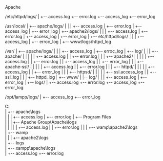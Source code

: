 Apache

/etc/httpd/logs/
		|
		+-- access.log
		+-- error.log
		+-- access_log
		+-- error_log

/usr/local/
	   |
	   +-- apache/logs/
	   |		   |
	   |	 	   +-- access.log
	   |               +-- error.log
	   |       	   +-- access_log
	   |       	   +-- error_log
	   |
	   +-- apache2/logs/
	   |		    |
	   |	 	    +-- access.log
	   |                +-- error.log
	   |                +-- access_log
	   |                +-- error_log
	   |
	   +-- etc/httpd/logs/
	   |		      |
	   |	 	      +-- access_log
	   |       	      +-- erroc_log
	   |
	   +-- www/logs/httpd_log

/var/
     |
     +-- apache/logs/
     |		     |
     |		     +-- access_log
     |		     +-- erroc_log
     |
     +-- log/
     |	     |
     |	     +-- apache/
     |	     |		|
     |	     |		+-- access.log
     |	     |		+-- error.log
     |	     |
     |	     +-- apache2/
     |	     |		 |
     |	     |		 +-- access.log
     |	     |		 +-- error.log
     |	     |		 +-- access_log
     |	     |		 +-- error_log
     |	     |
     |	     +-- apache-ssl/
     |	     |		    |
     |	     |		    +-- access.log
     |	     |		    +-- error.log
     |	     |
     |	     +-- httpd/
     |	     |	       |
     |	     |	       +-- access_log
     |	     |	       +-- error_log
     |	     |
     |	     +-- httpsd/
     |	     |		|
     |	     |		+-- ssl.access_log
     |	     |		+-- ssl_log
     |	     |
     |	     +-- httpd_log
     |
     +-- www/
	     |
	     |-- log/
	     |	     |
	     |	     +-- access_log
	     |	     +-- error_log
	     |
	     +-- logs/
	     	      |
	 	      +-- access.log
		      +-- error.log
	  	      +-- access_log
	 	      +-- error_log

/opt/lampp/logs/
		|
		+-- access_log
		+-- error_log


C:\
   |
   +-- apache\logs\
   |		   |
   |		   +-- access.log
   |		   +-- error.log
   |
   +-- Program Files\
   |		     |
   |		     +-- Apache Group\Apache\logs\
   |	   	     |				  |
   |  		     |				  +-- access.log
   |	   	     |				  +-- error.log
   |		     |
   |		     +-- wamp\apache2\logs\
   |
   +-- wamp\
   |	    |
   |	    +-- apache2\logs\
   |	    +-- logs\
   |
   +-- xampp\apache\logs\
   			 |
   			 +-- access.log
   			 +-- error.log
               
